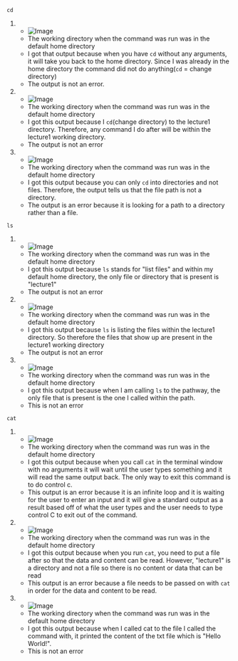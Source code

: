 ```cd```
1. - ![Image](Screenshot_2023-10-03_125519.png)
   - The working directory when the command was run was in the default home directory
   - I got that output because when you have ```cd``` without any arguments, it will take you back to the home directory. Since I was already in the home directory the command did not do anything(```cd``` = change directory)
   - The output is not an error.
2. - ![Image](Screenshot_2023-10-03_132418.png)
   - The working directory when the command was run was in the default home directory
   - I got this output because I ```cd```(change directory) to the lecture1 directory. Therefore, any command I do after will be within the lecture1 working directory.
   - The output is not an error
3. - ![Image](Screenshot_2023-10-03_133513.png)
   - The working directory when the command was run was in the default home directory
   - I got this output because you can only ```cd``` into directories and not files. Therefore, the output tells us that the file path is not a directory.
   - The output is an error because it is looking for a path to a directory rather than a file.
  
```ls```
1. - ![Image](Screenshot_2023-10-03_130825.png)
   - The working directory when the command was run was in the default home directory
   - I got this output because ```ls``` stands for "list files" and within my default home directory, the only file or directory that is present is "lecture1"
   - The output is not an error
2. - ![Image](Screenshot_2023-10-03_132829.png)
   - The working directory when the command was run was in the default home directory
   - I got this output because ```ls``` is listing the files within the lecture1 directory. So therefore the files that show up are present in the lecture1 working directory
   - The output is not an error
3. - ![Image](Screenshot_2023-10-03_133738.png)
   - The working directory when the command was run was in the default home directory
   - I got this output because when I am calling ```ls``` to the pathway, the only file that is present is the one I called within the path.
   - This is not an error


```cat```
1. - ![Image](Screenshot_2023-10-03_131625.png)
   - The working directory when the command was run was in the default home directory
   - I got this output because when you call ```cat``` in the terminal window with no arguments it will wait until the user types something and it will read the same output back. The only way to exit this command is to do control c.
   - This output is an error because it is an infinite loop and it is waiting for the user to enter an input and it will give a standard output as a result based off of what the user types and the user needs to type control C to exit out of the command.
2. - ![Image](Screenshot_2023-10-03_133158.png)
   - The working directory when the command was run was in the default home directory
   - I got this output because when you run ```cat```, you need to put a file after so that the data and content can be read. However, "lecture1" is a directory and not a file so there is no content or data that can be read
   - This output is an error because a file needs to be passed on with ```cat``` in order for the data and content to be read.
3. - ![Image](Screenshot_2023-10-03_133956.png)
   - The working directory when the command was run was in the default home directory
   - I got this output because when I called cat to the file I called the command with, it printed the content of the txt file which is "Hello World!".
   - This is not an error
